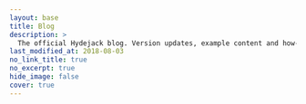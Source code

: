 ```yaml
---
layout: base
title: Blog
description: >
  The official Hydejack blog. Version updates, example content and how-to guides on how to blog with Jekyll.
last_modified_at: 2018-08-03
no_link_title: true 
no_excerpt: true 
hide_image: false
cover: true
---
```

